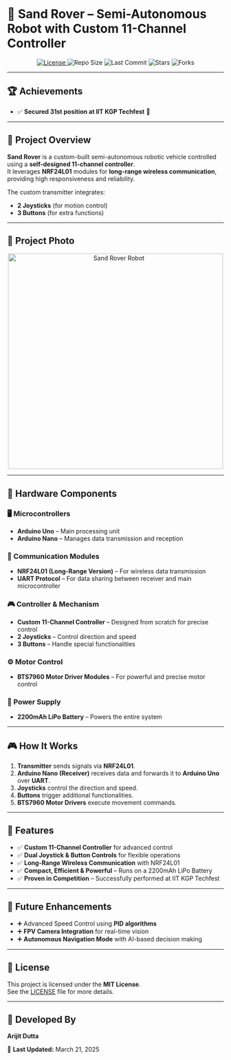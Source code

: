 # 🚗 Sand Rover – Semi-Autonomous Robot with Custom 11-Channel Controller

<p align="center">
  <a href="LICENSE">
    <img src="https://img.shields.io/github/license/ArijitDutta96395/Sand_Rover" alt="License">
  </a>
  <img src="https://img.shields.io/github/repo-size/ArijitDutta96395/Sand_Rover" alt="Repo Size">
  <img src="https://img.shields.io/github/last-commit/ArijitDutta96395/Sand_Rover" alt="Last Commit">
  <img src="https://img.shields.io/github/stars/ArijitDutta96395/Sand_Rover?style=social" alt="Stars">
  <img src="https://img.shields.io/github/forks/ArijitDutta96395/Sand_Rover?style=social" alt="Forks">
</p>

---

## 🏆 Achievements
- ✅ **Secured 31st position at IIT KGP Techfest** 🎉

---

## 📌 Project Overview
**Sand Rover** is a custom-built semi-autonomous robotic vehicle controlled using a **self-designed 11-channel controller**.  
It leverages **NRF24L01** modules for **long-range wireless communication**, providing high responsiveness and reliability.

The custom transmitter integrates:
- **2 Joysticks** (for motion control)
- **3 Buttons** (for extra functions)

---

## 📸 Project Photo
<p align="center">
  <img src="images/img1.jpg" alt="Sand Rover Robot" width="500">
</p>

---

## 🔧 Hardware Components

### 🖥 Microcontrollers
- **Arduino Uno** – Main processing unit  
- **Arduino Nano** – Manages data transmission and reception  

### 📡 Communication Modules
- **NRF24L01 (Long-Range Version)** – For wireless data transmission  
- **UART Protocol** – For data sharing between receiver and main microcontroller  

### 🎮 Controller & Mechanism
- **Custom 11-Channel Controller** – Designed from scratch for precise control  
- **2 Joysticks** – Control direction and speed  
- **3 Buttons** – Handle special functionalities  

### ⚙️ Motor Control
- **BTS7960 Motor Driver Modules** – For powerful and precise motor control  

### 🔋 Power Supply
- **2200mAh LiPo Battery** – Powers the entire system  

---

## 🎮 How It Works
1. **Transmitter** sends signals via **NRF24L01**.
2. **Arduino Nano (Receiver)** receives data and forwards it to **Arduino Uno** over **UART**.
3. **Joysticks** control the direction and speed.
4. **Buttons** trigger additional functionalities.
5. **BTS7960 Motor Drivers** execute movement commands.

---

## 📌 Features
- ✅ **Custom 11-Channel Controller** for advanced control
- ✅ **Dual Joystick & Button Controls** for flexible operations
- ✅ **Long-Range Wireless Communication** with NRF24L01
- ✅ **Compact, Efficient & Powerful** – Runs on a 2200mAh LiPo Battery
- ✅ **Proven in Competition** – Successfully performed at IIT KGP Techfest

---

## 🚀 Future Enhancements
- ➕ Advanced Speed Control using **PID algorithms**
- ➕ **FPV Camera Integration** for real-time vision
- ➕ **Autonomous Navigation Mode** with AI-based decision making

---

## 📜 License
This project is licensed under the **MIT License**.  
See the [LICENSE](LICENSE) file for more details.

---

## 🔧 Developed By
**Arijit Dutta**

📅 **Last Updated:** March 21, 2025
